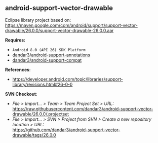 ## android-support-vector-drawable

Eclipse library project based on:<br/>
https://maven.google.com/com/android/support/support-vector-drawable/26.0.0/support-vector-drawable-26.0.0.aar

**Requires:**
- `Android 8.0 (API 26) SDK Platform`
- [dandar3/android-support-annotations](https://github.com/dandar3/android-support-annotations/tree/26.0.0)
- [dandar3/android-support-compat](https://github.com/dandar3/android-support-compat/tree/26.0.0)

**References:**
- https://developer.android.com/topic/libraries/support-library/revisions.html#26-0-0

**SVN Checkout:**
- _File > Import... > Team > Team Project Set > URL:_<br/>
  https://raw.githubusercontent.com/dandar3/android-support-vector-drawable/26.0.0/.projectset
- _File > Import... > SVN > Project from SVN > Create a new repository location > URL:_<br/> 
  https://github.com/dandar3/android-support-vector-drawable/tags/26.0.0